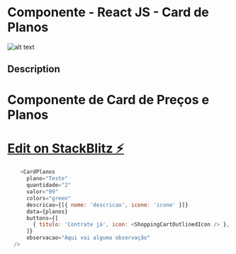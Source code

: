 # Componente - React JS - Card de Planos    
![alt text](https://i.ibb.co/XX2Mv45/final.jpg)


## Description
# Componente de Card de Preços e Planos
# [Edit on StackBlitz ⚡️](https://stackblitz.com/edit/react-w55dgk)

```javascript
    <CardPlanos
      plano="Teste"
      quantidade="2"
      valor="99"
      colors="green"
      descricao={[{ nome: 'descricao', icone: 'icone' }]}
      data={planos}
      buttons={[
        { titulo: 'Contrate já', icon: <ShoppingCartOutlinedIcon /> },
      ]}
      observacao="Aqui vai alguma observação"
  />
```
